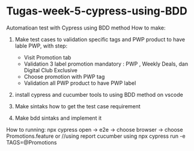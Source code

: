 # Tugas-week-5-cypress-using-BDD

Automatioan test with Cypress using BDD method
How to make:
1. Make test cases to validation specific tags and PWP product to have lable PWP,
   with step:
   - Visit Promotion tab
   - Validation 3 label promotion mandatory : PWP , Weekly Deals, dan Digital Club Exclusive
   - Choose promotion with PWP tag
   - Validation all PWP product to have PWP label

2. install cypress and cucumber tools to using BDD method on vscode

3. Make sintaks how to get the test case requirement

4. Make bdd sintaks and implement it

How to running:
   npx cypress open -> e2e -> choose browser -> choose Promotions.feature 
   or
   //using report cucumber
   using npx cypress run -e TAGS=@Promotions 
